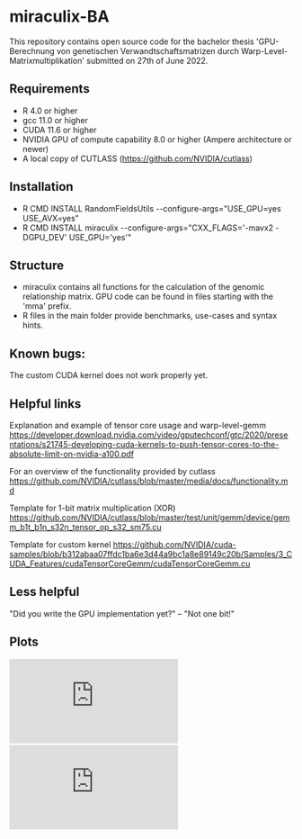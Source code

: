 # miraculix-BA
This repository contains open source code for the bachelor thesis 'GPU-Berechnung von genetischen Verwandtschaftsmatrizen durch Warp-Level-Matrixmultiplikation' submitted on 27th of June 2022. 

## Requirements
* R 4.0 or higher
* gcc 11.0 or higher
* CUDA 11.6 or higher
* NVIDIA GPU of compute capability 8.0 or higher (Ampere architecture or newer)
* A local copy of CUTLASS (https://github.com/NVIDIA/cutlass)

## Installation
* R CMD INSTALL RandomFieldsUtils --configure-args="USE_GPU=yes USE_AVX=yes"
* R CMD INSTALL miraculix --configure-args="CXX_FLAGS='-mavx2 -DGPU_DEV' USE_GPU='yes'"

## Structure
* miraculix contains all functions for the calculation of the genomic relationship matrix. GPU code can be found in files starting with the 'mma' prefix.
* R files in the main folder provide benchmarks, use-cases and syntax hints.

## Known bugs:
The custom CUDA kernel does not work properly yet.

## Helpful links
Explanation and example of tensor core usage and warp-level-gemm
https://developer.download.nvidia.com/video/gputechconf/gtc/2020/presentations/s21745-developing-cuda-kernels-to-push-tensor-cores-to-the-absolute-limit-on-nvidia-a100.pdf

For an overview of the functionality provided by cutlass
https://github.com/NVIDIA/cutlass/blob/master/media/docs/functionality.md

Template for 1-bit matrix multiplication (XOR)
https://github.com/NVIDIA/cutlass/blob/master/test/unit/gemm/device/gemm_b1t_b1n_s32n_tensor_op_s32_sm75.cu

Template for custom kernel
https://github.com/NVIDIA/cuda-samples/blob/b312abaa07ffdc1ba6e3d44a9bc1a8e89149c20b/Samples/3_CUDA_Features/cudaTensorCoreGemm/cudaTensorCoreGemm.cu

## Less helpful
"Did you write the GPU implementation yet?" – "Not one bit!"

## Plots
![Benchmarks SNPs](https://github.com/JohannesNaegele/miraculix-BA/blob/main/snps.pdf)
![Benchmarks Individuals](https://github.com/JohannesNaegele/miraculix-BA/blob/main/indivs.pdf)


 
